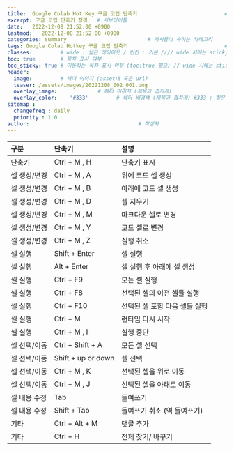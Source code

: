 ```yaml
---
title:  Google Colab Hot Key 구글 코랩 단축키                            # 게시물의 제목
excerpt: 구글 코랩 단축키 정리   # 서브타이틀
date:   2022-12-08 21:52:00 +0900
lastmod:   2022-12-08 21:52:00 +0900
categories: summary                          # 게시물이 속하는 카테고리
tags: Google Colab Hotkey 구글 코랩 단축키                               # 태그
classes:         # wide : 넓은 레이아웃 / 빈칸 : 기본 //// wide 시에는 sticky toc 불가
toc: true        # 목차 표시 여부
toc_sticky: true # 이동하는 목차 표시 여부 (toc:true 필요) // wide 시에는 sticky toc 불가
header: 
  image:         # 헤더 이미지 (asset내 혹은 url)
  teaser: /assets/images/20221208_002_001.png
  overlay_image:             # 헤더 이미지 (제목과 겹치게)
  overlay_color:    '#333'         # 헤더 배경색 (제목과 겹치게) #333 : 짙은 회색
sitemap :
  changefreq : daily
  priority : 1.0
author:                                   # 작성자
---
```

<!--postNo: 20221208_002-->

| 구분         | 단축키             | 설명                          |
|:-------------|:-------------------|:------------------------------|
| 단축키       | Ctrl + M , H       | 단축키 표시                   |
| 셀 생성/변경 | Ctrl + M , A       | 위에 코드 셀 생성             |
| 셀 생성/변경 | Ctrl + M , B       | 아래에 코드 셀 생성           |
| 셀 생성/변경 | Ctrl + M , D       | 셀 지우기                     |
| 셀 생성/변경 | Ctrl + M , M       | 마크다운 셀로 변경            |
| 셀 생성/변경 | Ctrl + M , Y       | 코드 셀로 변경                |
| 셀 생성/변경 | Ctrl + M , Z       | 실행 취소                     |
| 셀 실행      | Shift + Enter      | 셀 실행                       |
| 셀 실행      | Alt + Enter        | 셀 실행 후 아래에 셀 생성     |
| 셀 실행      | Ctrl + F9          | 모든 셀 실행                  |
| 셀 실행      | Ctrl + F8          | 선택된 셀의 이전 셀들 실행    |
| 셀 실행      | Ctrl + F10         | 선택된 셀 포함 다음 셀들 실행 |
| 셀 실행      | Ctrl + M           | 런타임 다시 시작              |
| 셀 실행      | Ctrl + M , I       | 실행 중단                     |
| 셀 선택/이동 | Ctrl + Shift + A   | 모든 셀 선택                  |
| 셀 선택/이동 | Shift + up or down | 셀 선택                       |
| 셀 선택/이동 | Ctrl + M , K       | 선택된 셀을 위로 이동         |
| 셀 선택/이동 | Ctrl + M , J       | 선택된 셀을 아래로 이동       |
| 셀 내용 수정 | Tab                | 들여쓰기                      |
| 셀 내용 수정 | Shift + Tab        | 들여쓰기 취소 (역 들여쓰기)   |
| 기타         | Ctrl + Alt + M     | 댓글 추가                     |
| 기타         | Ctrl + H           | 전체 찾기/ 바꾸기             |
